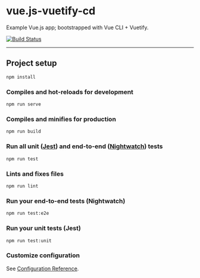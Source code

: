 # vue.js-vuetify-cd
Example Vue.js app; bootstrapped with Vue CLI + Vuetify.

[![Build Status](https://travis-ci.com/RichardPoulson/vue.js-vuetify-cd.svg?branch=master)](https://travis-ci.com/RichardPoulson/vue.js-vuetify-cd)

<hr>

## Project setup
```
npm install
```

### Compiles and hot-reloads for development
```
npm run serve
```

### Compiles and minifies for production
```
npm run build
```

### Run all unit ([Jest](https://jestjs.io/)) and end-to-end ([Nightwatch](https://nightwatchjs.org/)) tests
```
npm run test
```

### Lints and fixes files
```
npm run lint
```

### Run your end-to-end tests (Nightwatch)
```
npm run test:e2e
```

### Run your unit tests (Jest)
```
npm run test:unit
```

### Customize configuration
See [Configuration Reference](https://cli.vuejs.org/config/).
